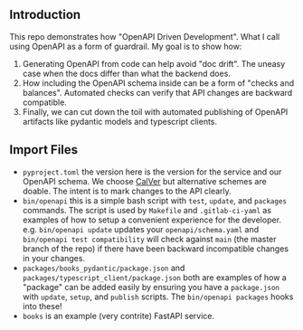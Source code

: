 ## Introduction

This repo demonstrates how "OpenAPI Driven Development". What I call using OpenAPI as a form of guardrail. My goal is to show how:

1. Generating OpenAPI from code can help avoid "doc drift". The uneasy case when the docs differ than what the backend does.
2. How including the OpenAPI schema inside can be a form of "checks and balances". Automated checks can verify that API changes are backward compatible.
3. Finally, we can cut down the toil with automated publishing of OpenAPI artifacts like pydantic models and typescript clients.

## Import Files

- `pyproject.toml` the version here is the version for the service and our OpenAPI schema. We choose [CalVer](https://calver.org/) but alternative schemes are doable. The intent is to mark changes to the API clearly.
- `bin/openapi` this is a simple bash script with `test`, `update`, and `packages` commands. The script is used by `Makefile` and `.gitlab-ci-yaml` as examples of how to setup a convenient experience for the developer. e.g. `bin/openapi update` updates your `openapi/schema.yaml` and `bin/openapi test compatibility` will check against `main` (the master branch of the repo) if there have been backward incompatible changes in your changes.
- `packages/books_pydantic/package.json` and `packages/typescript_client/package.json` both are examples of how a "package" can be added easily by ensuring you have a `package.json` with `update`, `setup`, and `publish` scripts. The `bin/openapi packages` hooks into these!
- `books` is an example (very contrite) FastAPI service.
